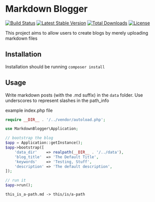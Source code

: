 # Markdown Blogger
[![Build Status](https://travis-ci.org/corycollier/markdown-blogger.svg?branch=master)](https://travis-ci.org/corycollier/markdown-blogger) [![Latest Stable Version](https://poser.pugx.org/corycollier/markdown-blogger/v/stable)](https://packagist.org/packages/corycollier/markdown-blogger) [![Total Downloads](https://poser.pugx.org/corycollier/markdown-blogger/downloads)](https://packagist.org/packages/corycollier/markdown-blogger) [![License](https://poser.pugx.org/corycollier/markdown-blogger/license)](https://packagist.org/packages/corycollier/markdown-blogger)

This project aims to allow users to create blogs by merely uploading markdown files

## Installation
Installation should be running `composer install`

## Usage
Write markdown posts (with the .md suffix) in the `data` folder. Use underscores
to represent slashes in the path_info

example index.php file
```php
require __DIR__ . '/../vendor/autoload.php';

use MarkdownBlogger\Application;

// bootstrap the blog
$app = Application::getInstance();
$app->bootstrap([
    'data_dir'    => realpath(__DIR__ . '/../data'),
    'blog_title'  => 'The Default Title',
    'keywords'    => 'Testing, Stuff',
    'description' => 'The default description',
]);

// run it
$app->run();
```

```
this_is_a-path.md -> this/is/a-path
```

